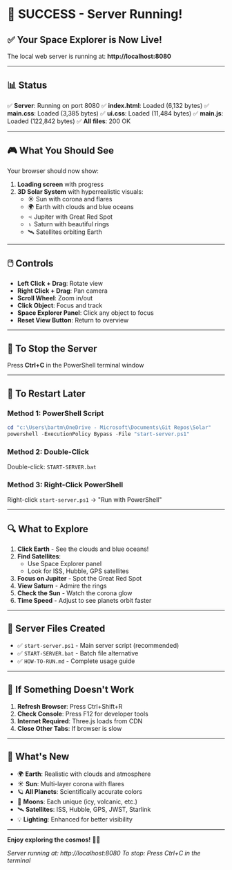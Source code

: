 # 🎉 SUCCESS - Server Running!

## ✅ Your Space Explorer is Now Live!

The local web server is running at: **http://localhost:8080**

---

## 📊 Status

✅ **Server**: Running on port 8080
✅ **index.html**: Loaded (6,132 bytes)
✅ **main.css**: Loaded (3,385 bytes)
✅ **ui.css**: Loaded (11,484 bytes)
✅ **main.js**: Loaded (122,842 bytes)
✅ **All files**: 200 OK

---

## 🎮 What You Should See

Your browser should now show:
1. **Loading screen** with progress
2. **3D Solar System** with hyperrealistic visuals:
   - ☀️ Sun with corona and flares
   - 🌍 Earth with clouds and blue oceans
   - ♃ Jupiter with Great Red Spot
   - ♄ Saturn with beautiful rings
   - 🛰️ Satellites orbiting Earth

---

## 🖱️ Controls

- **Left Click + Drag**: Rotate view
- **Right Click + Drag**: Pan camera
- **Scroll Wheel**: Zoom in/out
- **Click Object**: Focus and track
- **Space Explorer Panel**: Click any object to focus
- **Reset View Button**: Return to overview

---

## 🛑 To Stop the Server

Press **Ctrl+C** in the PowerShell terminal window

---

## 🔄 To Restart Later

### Method 1: PowerShell Script
```powershell
cd "c:\Users\bartm\OneDrive - Microsoft\Documents\Git Repos\Solar"
powershell -ExecutionPolicy Bypass -File "start-server.ps1"
```

### Method 2: Double-Click
Double-click: `START-SERVER.bat`

### Method 3: Right-Click PowerShell
Right-click `start-server.ps1` → "Run with PowerShell"

---

## 🔍 What to Explore

1. **Click Earth** - See the clouds and blue oceans!
2. **Find Satellites**:
   - Use Space Explorer panel
   - Look for ISS, Hubble, GPS satellites
3. **Focus on Jupiter** - Spot the Great Red Spot
4. **View Saturn** - Admire the rings
5. **Check the Sun** - Watch the corona glow
6. **Time Speed** - Adjust to see planets orbit faster

---

## 📁 Server Files Created

- ✅ `start-server.ps1` - Main server script (recommended)
- ✅ `START-SERVER.bat` - Batch file alternative
- ✅ `HOW-TO-RUN.md` - Complete usage guide

---

## 🐛 If Something Doesn't Work

1. **Refresh Browser**: Press Ctrl+Shift+R
2. **Check Console**: Press F12 for developer tools
3. **Internet Required**: Three.js loads from CDN
4. **Close Other Tabs**: If browser is slow

---

## 🎨 What's New

- 🌍 **Earth**: Realistic with clouds and atmosphere
- ☀️ **Sun**: Multi-layer corona with flares
- 🪐 **All Planets**: Scientifically accurate colors
- 🌙 **Moons**: Each unique (icy, volcanic, etc.)
- 🛰️ **Satellites**: ISS, Hubble, GPS, JWST, Starlink
- 💡 **Lighting**: Enhanced for better visibility

---

**Enjoy exploring the cosmos!** 🚀✨

*Server running at: http://localhost:8080*
*To stop: Press Ctrl+C in the terminal*
